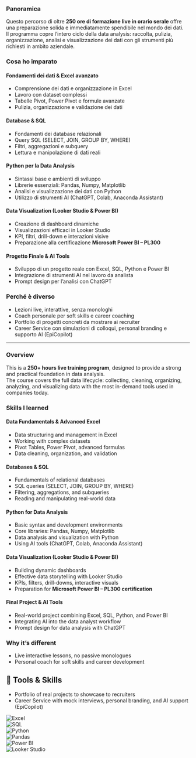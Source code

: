 ### Panoramica  
Questo percorso di oltre **250 ore di formazione live in orario serale** offre una preparazione solida e immediatamente spendibile nel mondo dei dati.  
Il programma copre l’intero ciclo della data analysis: raccolta, pulizia, organizzazione, analisi e visualizzazione dei dati con gli strumenti più richiesti in ambito aziendale.  

### Cosa ho imparato  

#### Fondamenti dei dati & Excel avanzato  
- Comprensione dei dati e organizzazione in Excel  
- Lavoro con dataset complessi  
- Tabelle Pivot, Power Pivot e formule avanzate  
- Pulizia, organizzazione e validazione dei dati  

#### Database & SQL  
- Fondamenti dei database relazionali  
- Query SQL (SELECT, JOIN, GROUP BY, WHERE)  
- Filtri, aggregazioni e subquery  
- Lettura e manipolazione di dati reali  

#### Python per la Data Analysis  
- Sintassi base e ambienti di sviluppo  
- Librerie essenziali: Pandas, Numpy, Matplotlib  
- Analisi e visualizzazione dei dati con Python  
- Utilizzo di strumenti AI (ChatGPT, Colab, Anaconda Assistant)  

#### Data Visualization (Looker Studio & Power BI)  
- Creazione di dashboard dinamiche  
- Visualizzazioni efficaci in Looker Studio  
- KPI, filtri, drill-down e interazioni visive  
- Preparazione alla certificazione **Microsoft Power BI – PL300**  

#### Progetto Finale & AI Tools  
- Sviluppo di un progetto reale con Excel, SQL, Python e Power BI  
- Integrazione di strumenti AI nel lavoro da analista  
- Prompt design per l’analisi con ChatGPT  

### Perché è diverso  
- Lezioni live, interattive, senza monologhi  
- Coach personale per soft skills e career coaching  
- Portfolio di progetti concreti da mostrare ai recruiter  
- Career Service con simulazioni di colloqui, personal branding e supporto AI (EpiCopilot)  

---

### Overview  
This is a **250+ hours live training program**, designed to provide a strong and practical foundation in data analysis.  
The course covers the full data lifecycle: collecting, cleaning, organizing, analyzing, and visualizing data with the most in-demand tools used in companies today.  

### Skills I learned  

#### Data Fundamentals & Advanced Excel  
- Data structuring and management in Excel  
- Working with complex datasets  
- Pivot Tables, Power Pivot, advanced formulas  
- Data cleaning, organization, and validation  

#### Databases & SQL  
- Fundamentals of relational databases  
- SQL queries (SELECT, JOIN, GROUP BY, WHERE)  
- Filtering, aggregations, and subqueries  
- Reading and manipulating real-world data  

#### Python for Data Analysis  
- Basic syntax and development environments  
- Core libraries: Pandas, Numpy, Matplotlib  
- Data analysis and visualization with Python  
- Using AI tools (ChatGPT, Colab, Anaconda Assistant)  

#### Data Visualization (Looker Studio & Power BI)  
- Building dynamic dashboards  
- Effective data storytelling with Looker Studio  
- KPIs, filters, drill-downs, interactive visuals  
- Preparation for **Microsoft Power BI – PL300 certification**  

#### Final Project & AI Tools  
- Real-world project combining Excel, SQL, Python, and Power BI  
- Integrating AI into the data analyst workflow  
- Prompt design for data analysis with ChatGPT  

### Why it’s different  
- Live interactive lessons, no passive monologues  
- Personal coach for soft skills and career development  

## 🔧 Tools & Skills  
- Portfolio of real projects to showcase to recruiters  
- Career Service with mock interviews, personal branding, and AI support (EpiCopilot)  


![Excel](https://img.shields.io/badge/Excel-217346?style=flat&logo=microsoft-excel&logoColor=white)  
![SQL](https://img.shields.io/badge/SQL-336791?style=flat&logo=postgresql&logoColor=white)  
![Python](https://img.shields.io/badge/Python-3776AB?style=flat&logo=python&logoColor=white)  
![Pandas](https://img.shields.io/badge/Pandas-150458?style=flat&logo=pandas&logoColor=white)  
![Power BI](https://img.shields.io/badge/Power%20BI-F2C811?style=flat&logo=power-bi&logoColor=black)  
![Looker Studio](https://img.shields.io/badge/Looker%20Studio-4285F4?style=flat&logo=google&logoColor=white)  
